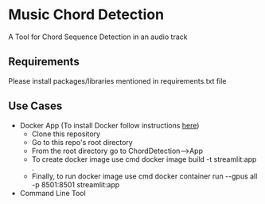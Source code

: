# Music Chord Detection
A Tool for Chord Sequence Detection in an audio track

## Requirements
Please install packages/libraries mentioned in requirements.txt file

## Use Cases
* Docker App (To install Docker follow instructions [here](https://docs.docker.com/get-docker/))
  * Clone this repository
  * Go to this repo's root directory
  * From the root directory go to ChordDetection-->App
  * To create docker image use cmd docker image build -t streamlit:app .
  * Finally, to run docker image use cmd docker container run --gpus all -p 8501:8501 streamlit:app
* Command Line Tool




